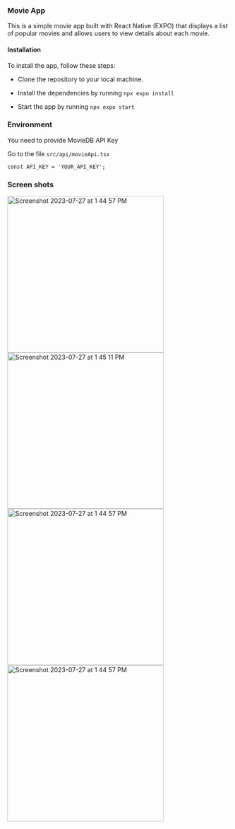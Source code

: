 ### Movie App

This is a simple movie app built with React Native (EXPO) that displays a list of popular movies and allows users to view details about each movie.

#### Installation
To install the app, follow these steps:

* Clone the repository to your local machine.

* Install the dependencies by running `npx expo install`

* Start the app by running `npx expo start`

### Environment

You need to provide MovieDB API Key

Go to the file  `src/api/movieApi.tsx`

`const API_KEY = 'YOUR_API_KEY';`

### Screen shots
<img width="354" alt="Screenshot 2023-07-27 at 1 44 57 PM" src="https://github.com/9amcoder/movie-db-react-native-expo/assets/59545545/dcdf36d0-594f-4018-96e5-efad1002a05e">

<img width="354" alt="Screenshot 2023-07-27 at 1 45 11 PM" src="https://github.com/9amcoder/movie-db-react-native-expo/assets/59545545/9f86fdc0-88b2-4836-9cf2-67d64c6faeb0">

<img width="354" alt="Screenshot 2023-07-27 at 1 44 57 PM" src="https://github.com/9amcoder/movie-db-react-native-expo/assets/59545545/f52a9053-926e-4387-88c9-ac0144b0dda6">
<img width="354" alt="Screenshot 2023-07-27 at 1 44 57 PM" src="https://github.com/9amcoder/movie-db-react-native-expo/assets/59545545/1d397a2b-0344-4b9b-9c47-c0801714940e">




